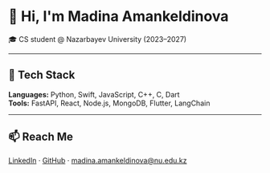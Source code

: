 # 👋 Hi, I'm Madina Amankeldinova

🎓 CS student @ Nazarbayev University (2023–2027)  

---

## 🔧 Tech Stack  
**Languages:** Python, Swift, JavaScript, C++, C, Dart  
**Tools:** FastAPI, React, Node.js, MongoDB, Flutter, LangChain  

---

## 📫 Reach Me  
[LinkedIn](https://www.linkedin.com/in/madina-amankeldinova-800772256/) · [GitHub](https://github.com/AmankeldinovaMadina) · madina.amankeldinova@nu.edu.kz
